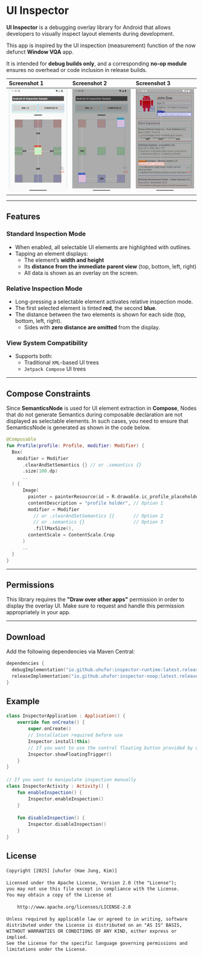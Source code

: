 # UI Inspector

**UI Inspector** is a debugging overlay library for Android that allows developers to visually
inspect layout elements during development.

This app is inspired by the UI inspection (measurement) function of the now defunct **Window VQA** app.

It is intended for **debug builds only**, and a corresponding **no-op module** ensures no overhead
or code inclusion in release builds.

| Screenshot 1                            | Screenshot 2                            | Screenshot 3                            |
|:----------------------------------------| :-------------------------------------- |:----------------------------------------|
| <img src="./art/art_1.png" width="300"> | <img src="./art/art_2.png" width="300"> | <img src="./art/art_3.png" width="300"> |

---

## Features

### Standard Inspection Mode

- When enabled, all selectable UI elements are highlighted with outlines.
- Tapping an element displays:
    - The element’s **width and height**
    - Its **distance from the immediate parent view** (top, bottom, left, right)
    - All data is shown as an overlay on the screen.

### Relative Inspection Mode

- Long-pressing a selectable element activates relative inspection mode.
- The first selected element is tinted **red**, the second **blue**.
- The distance between the two elements is shown for each side (top, bottom, left, right).
    - Sides with **zero distance are omitted** from the display.

### View System Compatibility

- Supports both:
    - Traditional `XML`-based UI trees
    - `Jetpack Compose` UI trees

---

## Compose Constraints

Since **SemanticsNode** is used for UI element extraction in **Compose**, Nodes that do not generate Semantics during composable declaration are not displayed as selectable elements. In such cases, you need to ensure that SemanticsNode is generated as shown in the code below.

```kotlin
@Composable
fun Profile(profile: Profile, modifier: Modifier) {
  Box(
    modifier = Modifier
      .clearAndSetSemantics {} // or .semantics {}
      .size(100.dp)
      ..
  ) {
      Image(
        painter = painterResource(id = R.drawable.ic_profile_placeholder),
        contentDescription = "profile holder", // Option 1
        modifier = Modifier
          // or .clearAndSetSemantics {}       // Option 2
          // or .semantics {}                  // Option 3
          .fillMaxSize(),
        contentScale = ContentScale.Crop
      )
      ..
  }
}
```

---

## Permissions

This library requires the **"Draw over other apps"** permission in order to display the overlay UI.
Make sure to request and handle this permission appropriately in your app.

---

## Download

Add the following dependencies via Maven Central:

```kotlin
dependencies {
  debugImplementation("io.github.uhufor:inspector-runtime:latest.release")
  releaseImplementation("io.github.uhufor:inspector-noop:latest.release")
}
```

## Example

```kotlin
class InspectorApplication : Application() {
    override fun onCreate() {
        super.onCreate()
        // Installation required before use
        Inspector.install(this)
        // If you want to use the control floating button provided by default
        Inspector.showFloatingTrigger()
    }
}

// If you want to manipulate inspection manually
class InspectorActivity : Activity() {
    fun enableInspection() {
        Inspector.enableInspection()
    }

    fun disableInspection() {
        Inspector.disableInspection()
    }
}
```

## License

```
Copyright [2025] [uhufor (Hae Jung, Kim)]

Licensed under the Apache License, Version 2.0 (the "License");
you may not use this file except in compliance with the License.
You may obtain a copy of the License at

    http://www.apache.org/licenses/LICENSE-2.0

Unless required by applicable law or agreed to in writing, software
distributed under the License is distributed on an "AS IS" BASIS,
WITHOUT WARRANTIES OR CONDITIONS OF ANY KIND, either express or implied.
See the License for the specific language governing permissions and
limitations under the License.
```
